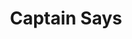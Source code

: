 ---
title: Captain Says
layout: game
categories: gamejam
type: gamejam

# Project Overview
heading: "Shoot the right shapes to get more points!"
summary: "Captain Says is an educational game designed around the theme 'The Game Is A Liar'. <small>(Community Game Jam)</small>"

# Media
icon: "https://am3pap005files.storage.live.com/y4mQWbhn8cEXSxlviP8LCGFh13SRj7ljTQUcrxUQ2vcySkbdkTPIy-cP0WgIXKmqWP598RMBACklVrWG5hrePkhLmgTlzgIMzb6Iv3uU1WMRwT0KEyrsdbaY8OpvY1fbFNO-Yl1adaOv8EgUTXSyduYx91SEYFN3sClXZm_IbFgWj2DdOkPwKN3HO6ly6HACI54?width=1920&height=1634&cropmode=none"
showreel: "https://onedrive.live.com/download?resid=9594E849DC7FC39E!61457&authkey=!ALeU14iIZitESC4"

# Game Embed
isgameembed: false
widgetembed: "https://itch.io/embed/476637"
video: https://www.youtube.com/embed/jCQq_6hxVxk?si=F4gp-2lSjxh1UCIp

# Project Details
status: "Done"
duration: "1 Week"
dates: "April 2019"
tools:
  - Unity
  - Photoshop
roles:
  - Programming
  - Design
  - UI
credits:
  - Amy Elliott
repo: ""
statslink: ""
itch: "https://amy-elliott.itch.io/blockyroads"
---
